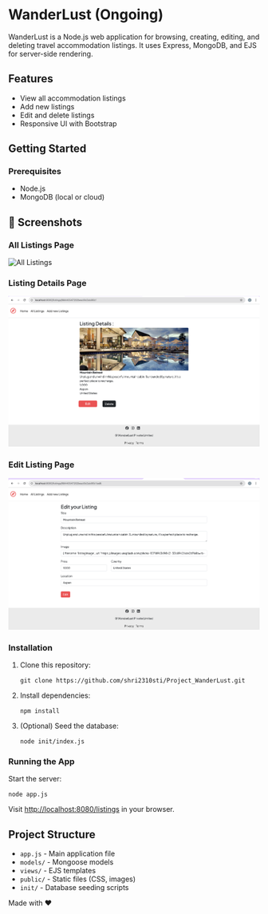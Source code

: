 # WanderLust (Ongoing)

WanderLust is a Node.js web application for browsing, creating, editing, and deleting travel accommodation listings. It uses Express, MongoDB, and EJS for server-side rendering.

## Features

- View all accommodation listings
- Add new listings
- Edit and delete listings
- Responsive UI with Bootstrap

## Getting Started

### Prerequisites

- Node.js
- MongoDB (local or cloud)

## 📸 Screenshots

### All Listings Page

![All Listings](./screenshots/allListings.png)

### Listing Details Page

![Listing Details](./screenshots/details.png)

### Edit Listing Page

![Edit Listing](./screenshots/edit.png)

### Installation

1. Clone this repository:
   ```
   git clone https://github.com/shri2310sti/Project_WanderLust.git
   ```
2. Install dependencies:
   ```
   npm install
   ```
3. (Optional) Seed the database:
   ```
   node init/index.js
   ```

### Running the App

Start the server:

```
node app.js
```

Visit [http://localhost:8080/listings](http://localhost:8080/listings) in your browser.

## Project Structure

- `app.js` - Main application file
- `models/` - Mongoose models
- `views/` - EJS templates
- `public/` - Static files (CSS, images)
- `init/` - Database seeding scripts

Made with ❤️
